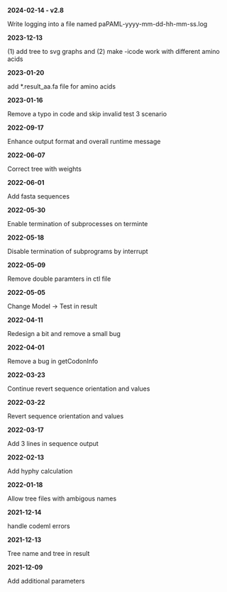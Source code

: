 **2024-02-14 - v2.8**

Write logging into a file named paPAML-yyyy-mm-dd-hh-mm-ss.log

**2023-12-13**

(1) add tree to svg graphs and (2) make -icode work with different amino acids

**2023-01-20**

add *.result_aa.fa file for amino acids

**2023-01-16**

Remove a typo in code and skip invalid test 3 scenario

**2022-09-17**

Enhance output format and overall runtime message

**2022-06-07**

Correct tree with weights

**2022-06-01**

Add fasta sequences

**2022-05-30**

Enable termination of subprocesses on terminte

**2022-05-18**

Disable termination of subprograms by interrupt

**2022-05-09**

Remove double paramters in ctl file

**2022-05-05**

Change Model -> Test in result

**2022-04-11**

Redesign a bit and remove a small bug

**2022-04-01**

Remove a bug in getCodonInfo

**2022-03-23**

Continue revert sequence orientation and values

**2022-03-22**

Revert sequence orientation and values

**2022-03-17**

Add 3 lines in sequence output

**2022-02-13**

Add hyphy calculation

**2022-01-18**

Allow tree files with ambigous names

**2021-12-14**

handle codeml errors

**2021-12-13**

Tree name and tree in result

**2021-12-09**

Add additional parameters
